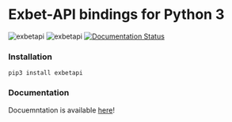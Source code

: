 # Exbet-API bindings for Python 3

![exbetapi](https://github.com/exbet/python-exbetapi/workflows/tox/badge.svg?branch=develop)
![exbetapi](https://github.com/exbet/python-exbetapi/workflows/tox/badge.svg?branch=master)
[![Documentation Status](https://readthedocs.org/projects/python-exbetapi/badge/?version=master)](https://python-exbetapi.readthedocs.io/en/master/?badge=master)


### Installation

    pip3 install exbetapi

### Documentation

Docuemntation is available [here](https://python-exbetapi.rtfd.io)!

